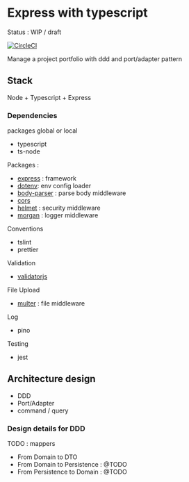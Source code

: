 # Express with typescript

Status : WIP / draft

[![CircleCI](https://circleci.com/gh/jrollin/node-ts-express-port-adapter.svg?style=svg)](https://circleci.com/gh/jrollin/node-ts-express-port-adapter)

Manage a project portfolio with ddd and port/adapter pattern


## Stack

Node + Typescript  + Express

### Dependencies 

packages global or local

* typescript
* ts-node

Packages :

* [express](https://www.npmjs.com/package/express) : framework
* [dotenv](https://www.npmjs.com/package/dotenv): env config loader
* [body-parser](https://www.npmjs.com/package/body-parser) : parse body middleware
* [cors](https://www.npmjs.com/package/cors) 
* [helmet](https://www.npmjs.com/package/helmet) : security middleware 
* [morgan](https://www.npmjs.com/package/morgan) : logger middleware  

Conventions

* tslint
* prettier

Validation

* [validatorjs](https://www.npmjs.com/package/validatorjs)


File Upload 

* [multer](https://www.npmjs.com/package/multer) : file middleware
  
Log

* pino

Testing

* jest


## Architecture design

* DDD
* Port/Adapter 
* command / query 


### Design details for DDD

TODO : mappers

* From Domain to DTO
* From Domain to Persistence : @TODO
* From Persistence to Domain : @TODO
